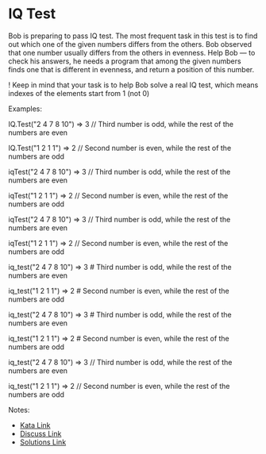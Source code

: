 # IQ Test

Bob is preparing to pass IQ test. The most frequent task in this test is to find out which one of the given numbers differs from the others. Bob observed that one number usually differs from the others in evenness. Help Bob — to check his answers, he needs a program that among the given numbers finds one that is different in evenness, and return a position of this number.

! Keep in mind that your task is to help Bob solve a real IQ test, which means indexes of the elements start from 1 (not 0)

Examples:

IQ.Test("2 4 7 8 10") => 3 // Third number is odd, while the rest of the numbers are even



IQ.Test("1 2 1 1") => 2 // Second number is even, while the rest of the numbers are odd



iqTest("2 4 7 8 10") => 3 // Third number is odd, while the rest of the numbers are even



iqTest("1 2 1 1") => 2 // Second number is even, while the rest of the numbers are odd



iqTest("2 4 7 8 10") => 3 // Third number is odd, while the rest of the numbers are even



iqTest("1 2 1 1") => 2 // Second number is even, while the rest of the numbers are odd



iq_test("2 4 7 8 10") => 3 # Third number is odd, while the rest of the numbers are even



iq_test("1 2 1 1") => 2 # Second number is even, while the rest of the numbers are odd



iq_test("2 4 7 8 10") => 3 # Third number is odd, while the rest of the numbers are even



iq_test("1 2 1 1") => 2 # Second number is even, while the rest of the numbers are odd



iq_test("2 4 7 8 10") => 3 // Third number is odd, while the rest of the numbers are even



iq_test("1 2 1 1") => 2 // Second number is even, while the rest of the numbers are odd

Notes:

- [Kata Link](https://www.codewars.com/kata/552c028c030765286c00007d)
- [Discuss Link](https://www.codewars.com/kata/552c028c030765286c00007d/discuss)
- [Solutions Link](https://www.codewars.com/kata/552c028c030765286c00007d/solutions)
